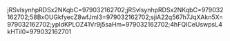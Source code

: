 jRSvlsynhpRDSx2NKqbC=979032162702;jRSvlsynhpRDSx2NKqbC=979032162702;58BxOUGkfyecZ8wfJmI3=979032162702;sjiA22q567h7JqXAkn5X=979032162702;ypIdKPLOZ41Vr9j5saHm=979032162702;4hFQICeUswpsL4kHTil0=979032162701
